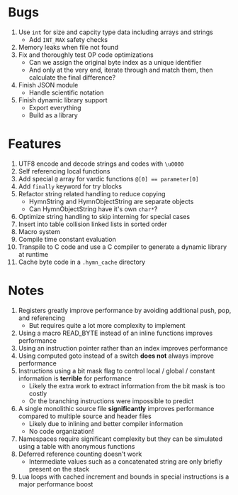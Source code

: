 # Bugs

1. Use `int` for size and capcity type data including arrays and strings
   - Add `INT_MAX` safety checks
1. Memory leaks when file not found
1. Fix and thoroughly test OP code optimizations
   - Can we assign the original byte index as a unique identifier
   - And only at the very end, iterate through and match them, then calculate the final difference?
1. Finish JSON module
   - Handle scientific notation
1. Finish dynamic library support
   - Export everything
   - Build as a library

# Features

1. UTF8 encode and decode strings and codes with `\u0000`
1. Self referencing local functions
1. Add special `@` array for vardic functions `@[0] == parameter[0]`
1. Add `finally` keyword for try blocks
1. Refactor string related handling to reduce copying
   - HymnString and HymnObjectString are separate objects
   - Can HymnObjectString have it's own `char*`?
1. Optimize string handling to skip interning for special cases
1. Insert into table collision linked lists in sorted order
1. Macro system
1. Compile time constant evaluation
1. Transpile to C code and use a C compiler to generate a dynamic library at runtime
1. Cache byte code in a `.hymn_cache` directory

# Notes

1. Registers greatly improve performance by avoiding additional push, pop, and referencing
   - But requires quite a lot more complexity to implement
1. Using a macro READ_BYTE instead of an inline functions improves performance
1. Using an instruction pointer rather than an index improves performance
1. Using computed goto instead of a switch **does not** always improve performance
1. Instructions using a bit mask flag to control local / global / constant information is **terrible** for performance
   - Likely the extra work to extract information from the bit mask is too costly
   - Or the branching instructions were impossible to predict
1. A single monolithic source file **significantly** improves performance compared to multiple source and header files
   - Likely due to inlining and better compiler information
   - No code organization!
1. Namespaces require significant complexity but they can be simulated using a table with anonymous functions
1. Deferred reference counting doesn't work
   - Intermediate values such as a concatenated string are only briefly present on the stack
1. Lua loops with cached increment and bounds in special instructions is a major performance boost
